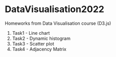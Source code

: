 # DataVisualisation2022
Homeworks from Data Visualisation course (D3.js)
 1) Task1 - Line chart
 2) Task2 - Dynamic histogram
 3) Task3 - Scatter plot
 4) Task4 - Adjacency Matrix
